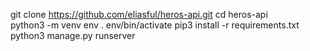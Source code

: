 git clone https://github.com/eliasful/heros-api.git
cd heros-api  
python3 -m venv env
. env/bin/activate
pip3 install -r requirements.txt
python3 manage.py runserver
